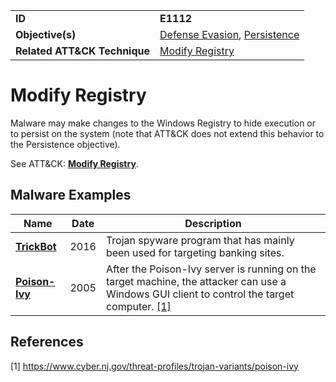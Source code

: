 |||
|---------|------------------------|
|**ID**|**E1112**|
|**Objective(s)**| [Defense Evasion](../defense-evasion), [Persistence](../persistence)|
|**Related ATT&CK Technique**|[Modify Registry](https://attack.mitre.org/techniques/T1112)|


Modify Registry
===============
Malware may make changes to the Windows Registry to hide execution or to persist on the system (note that ATT&CK does not extend this behavior to the Persistence objective). 

See ATT&CK: [**Modify Registry**](https://attack.mitre.org/techniques/T1112).

Malware Examples
----------------
|Name|Date|Description|
|-----------------------------|-----------|-----------------------------|
|[**TrickBot**](../xample-malware/trickbot.md)|2016|Trojan spyware program that has mainly been used for targeting banking sites.|
|[**Poison-Ivy**](../xample-malware/poison-ivy.md)|2005|After the Poison-Ivy server is running on the target machine, the attacker can use a Windows GUI client to control the target computer. [[1]](#1)|

References
----------
<a name="1">[1]</a> https://www.cyber.nj.gov/threat-profiles/trojan-variants/poison-ivy
